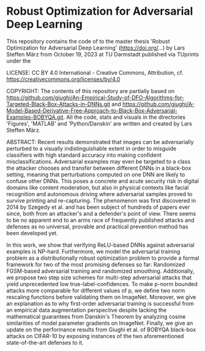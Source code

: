# Robust Optimization for Adversarial Deep Learning

This repository contains the code of to the master thesis 'Robust Optimization for Adversarial Deep Learning' (https://doi.org/...) by Lars Steffen März from October 19, 2023 at TU Darmstadt published via TUprints under the

LICENSE:
CC BY 4.0 International - Creative Commons, Attribution, cf. https://creativecommons.org/licenses/by/4.0

COPYRIGHT:
The contents of this repository are partially based on https://github.com/giughi/An-Empirical-Study-of-DFO-Algorithms-for-Targeted-Black-Box-Attacks-in-DNNs.git and https://github.com/giughi/A-Model-Based-Derivative-Free-Approach-to-Black-Box-Adversarial-Examples-BOBYQA.git. All the code, stats and visuals in the directories 'Figures', 'MATLAB' and 'Python/Danskin' are written and created by Lars Steffen März.

ABSTRACT:
Recent results demonstrated that images can be adversarially perturbed to a visually indistinguishable extent in order to misguide classifiers with high standard accuracy into making confident misclassifications. Adversarial examples may even be targeted to a class the attacker chooses and transfer between different DNNs in a black-box setting, meaning that perturbations computed on one DNN are likely to confuse other DNNs. This poses a concrete and acute security risk in digital domains like content moderation, but also in physical contexts like facial recognition and autonomous driving where adversarial samples proved to survive printing and re-capturing. The phenomenon was first discovered in 2014 by Szegedy et al. and has been subject of hundreds of papers ever since, both from an attacker's and a defender's point of view. There seems to be no apparent end to an arms race of frequently published attacks and defenses as no universal, provable and practical prevention method has been developed yet.

In this work, we show that verifying ReLU-based DNNs against adversarial examples is NP-hard. Furthermore, we model the adversarial training problem as a distributionally robust optimization problem to provide a formal framework for two of the most promising defenses so far: Randomized FGSM-based adversarial training and randomized smoothing. Additionally, we propose two step size schemes for multi-step adversarial attacks that yield unprecedented low true-label-confidences. To make p-norm bounded attacks more comparable for different values of p, we define two norm rescaling functions before validating them on ImageNet. Moreover, we give an explanation as to why first-order adversarial training is successful from an empirical data augmentation perspective despite lacking the mathematical guarantees from Danskin's Theorem by analyzing cosine similarities of model parameter gradients on ImageNet. Finally, we give an update on the performance results from Giughi et al. of BOBYQA black-box attacks on CIFAR-10 by exposing instances of the two aforementioned state-of-the-art defenses to it.
